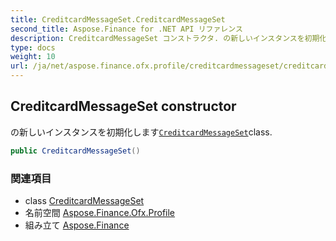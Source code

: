 ```yaml
---
title: CreditcardMessageSet.CreditcardMessageSet
second_title: Aspose.Finance for .NET API リファレンス
description: CreditcardMessageSet コンストラクタ. の新しいインスタンスを初期化しますCreditcardMessageSetclass.
type: docs
weight: 10
url: /ja/net/aspose.finance.ofx.profile/creditcardmessageset/creditcardmessageset/
---
```

## CreditcardMessageSet constructor

の新しいインスタンスを初期化します[`CreditcardMessageSet`](../)class.

```csharp
public CreditcardMessageSet()
```

### 関連項目

* class [CreditcardMessageSet](../)
* 名前空間 [Aspose.Finance.Ofx.Profile](../../creditcardmessageset/)
* 組み立て [Aspose.Finance](../../../)


